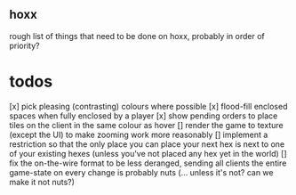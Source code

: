 hoxx
-----
rough list of things that need to be done on hoxx, probably in order of priority?

# todos
[x] pick pleasing (contrasting) colours where possible
[x] flood-fill enclosed spaces when fully enclosed by a player
[x] show pending orders to place tiles on the client in the same colour as hover
[] render the game to texture (except the UI) to make zooming work more reasonably
[] implement a restriction so that the only place you can place your next hex is next to one of your existing hexes (unless you've not placed any hex yet in the world)
[] fix the on-the-wire format to be less deranged, sending all clients the entire game-state on every change is probably nuts (... unless it's not? can we make it not nuts?)